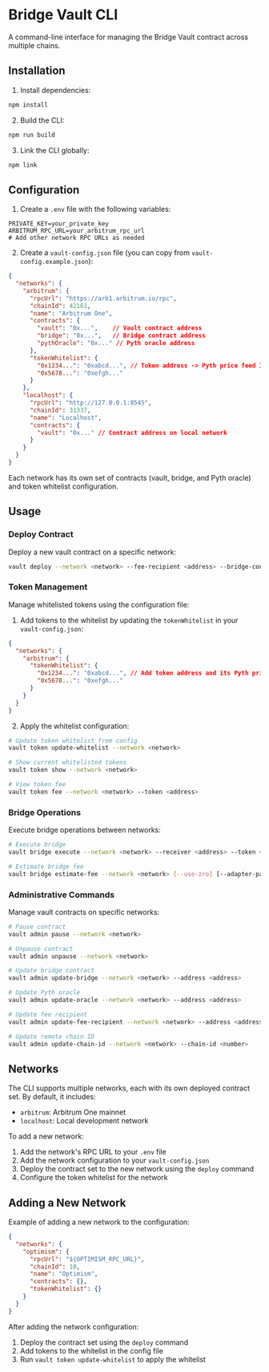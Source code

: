 # Bridge Vault CLI

A command-line interface for managing the Bridge Vault contract across multiple chains.

## Installation

1. Install dependencies:
```bash
npm install
```

2. Build the CLI:
```bash
npm run build
```

3. Link the CLI globally:
```bash
npm link
```

## Configuration

1. Create a `.env` file with the following variables:
```
PRIVATE_KEY=your_private_key
ARBITRUM_RPC_URL=your_arbitrum_rpc_url
# Add other network RPC URLs as needed
```

2. Create a `vault-config.json` file (you can copy from `vault-config.example.json`):
```json
{
  "networks": {
    "arbitrum": {
      "rpcUrl": "https://arb1.arbitrum.io/rpc",
      "chainId": 42161,
      "name": "Arbitrum One",
      "contracts": {
        "vault": "0x...",    // Vault contract address
        "bridge": "0x...",   // Bridge contract address
        "pythOracle": "0x..." // Pyth oracle address
      },
      "tokenWhitelist": {
        "0x1234...": "0xabcd...", // Token address -> Pyth price feed ID mapping
        "0x5678...": "0xefgh..."
      }
    },
    "localhost": {
      "rpcUrl": "http://127.0.0.1:8545",
      "chainId": 31337,
      "name": "Localhost",
      "contracts": {
        "vault": "0x..." // Contract address on local network
      }
    }
  }
}
```

Each network has its own set of contracts (vault, bridge, and Pyth oracle) and token whitelist configuration.

## Usage

### Deploy Contract
Deploy a new vault contract on a specific network:
```bash
vault deploy --network <network> --fee-recipient <address> --bridge-contract <address> --pyth-oracle <address>
```

### Token Management
Manage whitelisted tokens using the configuration file:

1. Add tokens to the whitelist by updating the `tokenWhitelist` in your `vault-config.json`:
```json
{
  "networks": {
    "arbitrum": {
      "tokenWhitelist": {
        "0x1234...": "0xabcd...", // Add token address and its Pyth price feed ID
        "0x5678...": "0xefgh..."
      }
    }
  }
}
```

2. Apply the whitelist configuration:
```bash
# Update token whitelist from config
vault token update-whitelist --network <network>

# Show current whitelisted tokens
vault token show --network <network>

# View token fee
vault token fee --network <network> --token <address>
```

### Bridge Operations
Execute bridge operations between networks:
```bash
# Execute bridge
vault bridge execute --network <network> --receiver <address> --token <address> [--price-update <bytes...>]

# Estimate bridge fee
vault bridge estimate-fee --network <network> [--use-zro] [--adapter-params <bytes>]
```

### Administrative Commands
Manage vault contracts on specific networks:
```bash
# Pause contract
vault admin pause --network <network>

# Unpause contract
vault admin unpause --network <network>

# Update bridge contract
vault admin update-bridge --network <network> --address <address>

# Update Pyth oracle
vault admin update-oracle --network <network> --address <address>

# Update fee recipient
vault admin update-fee-recipient --network <network> --address <address>

# Update remote chain ID
vault admin update-chain-id --network <network> --chain-id <number>
```

## Networks

The CLI supports multiple networks, each with its own deployed contract set. By default, it includes:
- `arbitrum`: Arbitrum One mainnet
- `localhost`: Local development network

To add a new network:
1. Add the network's RPC URL to your `.env` file
2. Add the network configuration to your `vault-config.json`
3. Deploy the contract set to the new network using the `deploy` command
4. Configure the token whitelist for the network

## Adding a New Network

Example of adding a new network to the configuration:
```json
{
  "networks": {
    "optimism": {
      "rpcUrl": "${OPTIMISM_RPC_URL}",
      "chainId": 10,
      "name": "Optimism",
      "contracts": {},
      "tokenWhitelist": {}
    }
  }
}
```

After adding the network configuration:
1. Deploy the contract set using the `deploy` command
2. Add tokens to the whitelist in the config file
3. Run `vault token update-whitelist` to apply the whitelist 